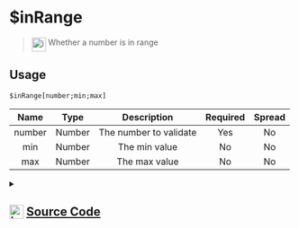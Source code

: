 # $inRange
> <img align="top" src="https://upload.wikimedia.org/wikipedia/commons/thumb/e/e4/Infobox_info_icon.svg/160px-Infobox_info_icon.svg.png?20150409153300" alt="image" width="25" height="auto"> Whether a number is in range
## Usage
```
$inRange[number;min;max]
```
| Name | Type | Description | Required | Spread
| :---: | :---: | :---: | :---: | :---: |
number | Number | The number to validate | Yes | No
min | Number | The min value | No | No
max | Number | The max value | No | No
<details>
<summary>
    
## <img align="top" src="https://cdn4.iconfinder.com/data/icons/iconsimple-logotypes/512/github-512.png" alt="image" width="25" height="auto">  [Source Code](https://github.com/tryforge/ForgeScript-V2/blob/main/src/native/inRange.ts)
    
</summary>
    
```ts
import { ArgType, NativeFunction, Return } from "../structures"

export default new NativeFunction({
    name: "$inRange",
    version: "1.0.0",
    description: "Whether a number is in range",
    brackets: true,
    unwrap: true,
    args: [
        {
            name: "number",
            description: "The number to validate",
            rest: false,
            type: ArgType.Number,
            required: true
        },
        {
            name: "min",
            description: "The min value",
            rest: false,
            type: ArgType.Number
        },
        {
            name: "max",
            description: "The max value",
            rest: false,
            type: ArgType.Number
        }
    ],
    execute(ctx, [ n, min, max ]) {
        return Return.success(
            min !== null && max !== null ?
                n >= min && n <= max :
                min !== null ?
                    n >= min :
                    max !== null ?
                        n <= max :
                        true
        )
    },
})
```
    
</details>